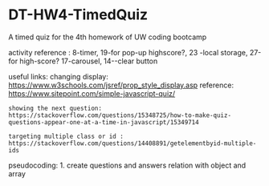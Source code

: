 # DT-HW4-TimedQuiz
A timed quiz for the 4th homework of UW coding bootcamp

activity reference : 8-timer, 19-for pop-up highscore?, 23 -local storage, 27-for high-score? 17-carousel, 14--clear button

useful links:
    changing display: https://www.w3schools.com/jsref/prop_style_display.asp 
    reference: https://www.sitepoint.com/simple-javascript-quiz/

    showing the next question: https://stackoverflow.com/questions/15348725/how-to-make-quiz-questions-appear-one-at-a-time-in-javascript/15349714

    targeting multiple class or id : https://stackoverflow.com/questions/14408891/getelementbyid-multiple-ids


pseudocoding:
    1. create questions and answers relation with object and array
        



